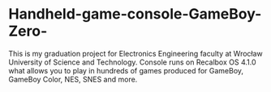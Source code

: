 # Handheld-game-console-GameBoy-Zero-
This is my graduation project for Electronics Engineering faculty at Wrocław University of Science and Technology.
Console runs on Recalbox OS 4.1.0 what allows you to play in hundreds of games produced for GameBoy, GameBoy Color, NES, SNES and more. 

